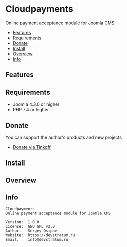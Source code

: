 # Cloudpayments

Online payment acceptance module for Joomla CMS

* [Features](#features)
* [Requirements](#requirements)
* [Donate](#donate)
* [Install](#install)
* [Overview](#overview)
* [Info](#info)

## Features

## Requirements

* Joomla 4.3.0 or higher
* PHP 7.4 or higher

## Donate

You can support the author's products and new projects

* [Donate via Tinkoff](https://pay.cloudtips.ru/p/1daecc1f)

## Install

## Overview

## Info
```
Cloudpayments
Online payment acceptance module for Joomla CMS

Version:  1.0.0 
License:  GNU GPL v2.0 
Author:   Sergey Osipov 
Website:  https://devstratum.ru 
Email:    info@devstratum.ru

